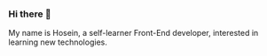 ### Hi there 👋

My name is Hosein, a self-learner Front-End developer, interested in learning new technologies. 


